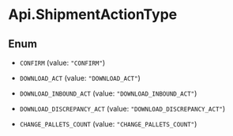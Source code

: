 # Api.ShipmentActionType

## Enum


* `CONFIRM` (value: `"CONFIRM"`)

* `DOWNLOAD_ACT` (value: `"DOWNLOAD_ACT"`)

* `DOWNLOAD_INBOUND_ACT` (value: `"DOWNLOAD_INBOUND_ACT"`)

* `DOWNLOAD_DISCREPANCY_ACT` (value: `"DOWNLOAD_DISCREPANCY_ACT"`)

* `CHANGE_PALLETS_COUNT` (value: `"CHANGE_PALLETS_COUNT"`)


